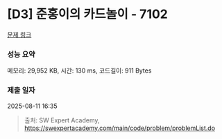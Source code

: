 # [D3] 준홍이의 카드놀이 - 7102 

[문제 링크](https://swexpertacademy.com/main/code/problem/problemDetail.do?contestProbId=AWkIlHWqBYcDFAXC) 

### 성능 요약

메모리: 29,952 KB, 시간: 130 ms, 코드길이: 911 Bytes

### 제출 일자

2025-08-11 16:35



> 출처: SW Expert Academy, https://swexpertacademy.com/main/code/problem/problemList.do